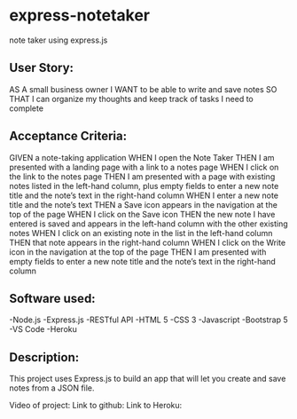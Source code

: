 # express-notetaker
note taker using express.js

## User Story:
AS A small business owner
I WANT to be able to write and save notes
SO THAT I can organize my thoughts and keep track of tasks I need to complete

## Acceptance Criteria:
GIVEN a note-taking application
WHEN I open the Note Taker
THEN I am presented with a landing page with a link to a notes page
WHEN I click on the link to the notes page
THEN I am presented with a page with existing notes listed in the left-hand column, plus empty fields to enter a new note title and the note’s text in the right-hand column
WHEN I enter a new note title and the note’s text
THEN a Save icon appears in the navigation at the top of the page
WHEN I click on the Save icon
THEN the new note I have entered is saved and appears in the left-hand column with the other existing notes
WHEN I click on an existing note in the list in the left-hand column
THEN that note appears in the right-hand column
WHEN I click on the Write icon in the navigation at the top of the page
THEN I am presented with empty fields to enter a new note title and the note’s text in the right-hand column

## Software used:
-Node.js
-Express.js
-RESTful API
-HTML 5
-CSS 3
-Javascript
-Bootstrap 5
-VS Code
-Heroku

## Description:
This project uses Express.js to build an app that will let you create and save notes from a JSON file.

Video of project: 
Link to github: 
Link to Heroku: